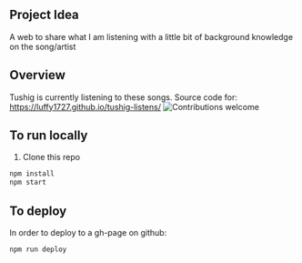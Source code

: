 ## Project Idea
A web to share what I am listening with a little bit of background knowledge on the song/artist
## Overview
Tushig is currently listening to these songs.
Source code for: https://luffy1727.github.io/tushig-listens/
![Contributions welcome](https://img.shields.io/badge/contributions-welcome-orange.svg)

## To run locally
1) Clone this repo

```bash
npm install
npm start
```
## To deploy
In order to deploy to a gh-page on github:
```bash
npm run deploy
```